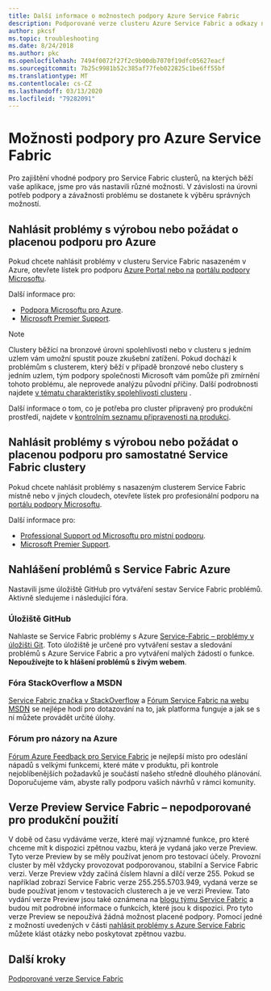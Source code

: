 ```yaml
---
title: Další informace o možnostech podpory Azure Service Fabric
description: Podporované verze clusteru Azure Service Fabric a odkazy na lístky podpory souborů
author: pkcsf
ms.topic: troubleshooting
ms.date: 8/24/2018
ms.author: pkc
ms.openlocfilehash: 7494f0072f27f2c9b00db7070f19dfc05627eacf
ms.sourcegitcommit: 7b25c9981b52c385af77feb022825c1be6ff55bf
ms.translationtype: MT
ms.contentlocale: cs-CZ
ms.lasthandoff: 03/13/2020
ms.locfileid: "79282091"
---
```

# <a name="azure-service-fabric-support-options"></a>Možnosti podpory pro Azure Service Fabric

Pro zajištění vhodné podpory pro Service Fabric clusterů, na kterých běží vaše aplikace, jsme pro vás nastavili různé možnosti. V závislosti na úrovni potřeb podpory a závažnosti problému se dostanete k výběru správných možností. 

## <a name="report-production-issues-or-request-paid-support-for-azure"></a>Nahlásit problémy s výrobou nebo požádat o placenou podporu pro Azure

Pokud chcete nahlásit problémy v clusteru Service Fabric nasazeném v Azure, otevřete lístek pro podporu [Azure Portal nebo na](https://ms.portal.azure.com/#blade/Microsoft_Azure_Support/HelpAndSupportBlade/overview) [portálu podpory Microsoftu](https://support.microsoft.com/oas/default.aspx?prid=16146).

Další informace pro:
 
- [Podpora Microsoftu pro Azure](https://azure.microsoft.com/support/plans/?b=16.44).
- [Microsoft Premier Support](https://support.microsoft.com/en-us/premier).

> [!Note]
> Clustery běžící na bronzové úrovni spolehlivosti nebo v clusteru s jedním uzlem vám umožní spustit pouze zkušební zatížení. Pokud dochází k problémům s clusterem, který běží v případě bronzové nebo clustery s jedním uzlem, tým podpory společnosti Microsoft vám pomůže při zmírnění tohoto problému, ale neprovede analýzu původní příčiny. Další podrobnosti najdete [v tématu charakteristiky spolehlivosti clusteru](https://docs.microsoft.com/azure/service-fabric/service-fabric-cluster-capacity#the-reliability-characteristics-of-the-cluster) .
>
> Další informace o tom, co je potřeba pro cluster připravený pro produkční prostředí, najdete v [kontrolním seznamu připravenosti na produkci](https://docs.microsoft.com/azure/service-fabric/service-fabric-production-readiness-checklist).

<a id="getlivesitesupportonprem"></a>

## <a name="report-production-issues-or-request-paid-support-for-standalone-service-fabric-clusters"></a>Nahlásit problémy s výrobou nebo požádat o placenou podporu pro samostatné Service Fabric clustery

Pokud chcete nahlásit problémy s nasazeným clusterem Service Fabric místně nebo v jiných cloudech, otevřete lístek pro profesionální podporu na [portálu podpory Microsoftu](https://portal.azure.com/#blade/Microsoft_Azure_Support/HelpAndSupportBlade/overview).

Další informace pro:

- [Professional Support od Microsoftu pro místní podporu](https://support.microsoft.com/en-us/gp/offerprophone?wa=wsignin1.0).
- [Microsoft Premier Support](https://support.microsoft.com/en-us/premier).

## <a name="report-azure-service-fabric-issues"></a>Nahlášení problémů s Service Fabric Azure

Nastavili jsme úložiště GitHub pro vytváření sestav Service Fabric problémů.  Aktivně sledujeme i následující fóra.

### <a name="github-repo"></a>Úložiště GitHub 

Nahlaste se Service Fabric problémy s Azure [Service-Fabric – problémy v úložišti Git](https://github.com/Azure/service-fabric-issues). Toto úložiště je určené pro vytváření sestav a sledování problémů s Azure Service Fabric a pro vytváření malých žádostí o funkce. **Nepoužívejte to k hlášení problémů s živým webem**.

### <a name="stackoverflow-and-msdn-forums"></a>Fóra StackOverflow a MSDN

[Service Fabric značka v StackOverflow][stackoverflow] a [Fórum Service Fabric na webu MSDN][msdn-forum] se nejlépe hodí pro dotazování na to, jak platforma funguje a jak se s ní můžete provádět určité úlohy.

### <a name="azure-feedback-forum"></a>Fórum pro názory na Azure

[Fórum Azure Feedback pro Service Fabric][uservoice-forum] je nejlepší místo pro odeslání nápadů s velkými funkcemi, které máte v produktu, při kontrole nejoblíbenějších požadavků je součástí našeho středně dlouhého plánování. Doporučujeme vám, abyste rally podporu vašich návrhů v rámci komunity.

## <a name="service-fabric-preview-versions---unsupported-for-production-use"></a>Verze Preview Service Fabric – nepodporované pro produkční použití

V době od času vydáváme verze, které mají významné funkce, pro které chceme mít k dispozici zpětnou vazbu, která je vydaná jako verze Preview. Tyto verze Preview by se měly používat jenom pro testovací účely. Provozní cluster by měl vždycky provozovat podporovanou, stabilní a Service Fabric verzi. Verze Preview vždy začíná číslem hlavní a dílčí verze 255. Pokud se například zobrazí Service Fabric verze 255.255.5703.949, vydaná verze se bude používat jenom v testovacích clusterech a je ve verzi Preview. Tato vydání verze Preview jsou také oznámena na [blogu týmu Service Fabric](https://blogs.msdn.microsoft.com/azureservicefabric) a budou mít podrobné informace o funkcích, které jsou k dispozici.
Pro tyto verze Preview se nepoužívá žádná možnost placené podpory. Pomocí jedné z možností uvedených v části [nahlásit problémy s Azure Service Fabric](https://docs.microsoft.com/azure/service-fabric/service-fabric-support#report-azure-service-fabric-issues) můžete klást otázky nebo poskytovat zpětnou vazbu.

## <a name="next-steps"></a>Další kroky

[Podporované verze Service Fabric](service-fabric-versions.md)

<!--references-->
[msdn-forum]: https://social.msdn.microsoft.com/Forums/en-US/home?forum=AzureServiceFabric
[stackoverflow]: https://stackoverflow.com/questions/tagged/azure-service-fabric
[uservoice-forum]: https://feedback.azure.com/forums/293901-service-fabric
[acom-docs]: https://aka.ms/servicefabricdocs
[sample-repos]: https://aka.ms/servicefabricsamples
